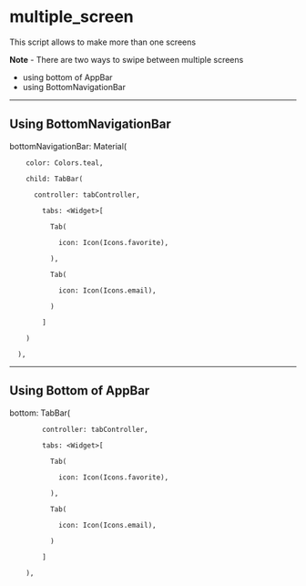 # multiple_screen
This script allows to make more than one screens

**Note** - There are two ways to swipe between multiple screens
 - using bottom of AppBar
 - using BottomNavigationBar
 
------------------- 
 ## Using BottomNavigationBar
 

 bottomNavigationBar: Material(
 
        color: Colors.teal,
        
        child: TabBar(
        
          controller: tabController,
          
            tabs: <Widget>[
            
              Tab(
              
                icon: Icon(Icons.favorite),
                
              ),
              
              Tab(
              
                icon: Icon(Icons.email),
                
              )
              
            ]
            
        )
        
      ),
      
 -----------------------
## Using Bottom of AppBar

bottom: TabBar(

            controller: tabController,
            
            tabs: <Widget>[
            
              Tab(
              
                icon: Icon(Icons.favorite),
                
              ),
              
              Tab(
              
                icon: Icon(Icons.email),
                
              )
              
            ]
            
        ),
